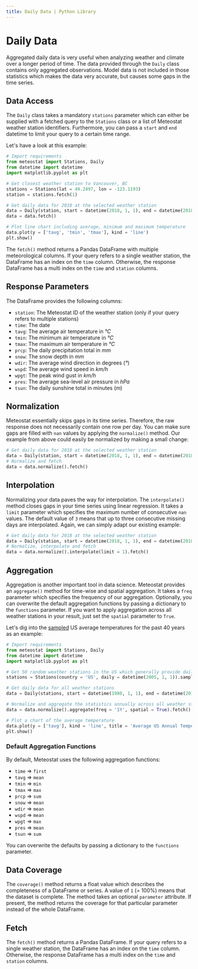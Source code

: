 ```yaml
---
title: Daily Data | Python Library
---
```


# Daily Data

Aggregated daily data is very useful when analyzing weather and climate over a longer period of time. The data provided through the `Daily` class contains only aggregated observations. Model data is not included in those statistics which makes the data very accurate, but causes some gaps in the time series.

## Data Access

The `Daily` class takes a mandatory `stations` parameter which can either be supplied with a fetched query to the `Stations` class or a list of Meteostat weather station identifiers. Furthermore, you can pass a `start` and `end` datetime to limit your query to a certain time range.

Let's have a look at this example:

```python
# Import requirements
from meteostat import Stations, Daily
from datetime import datetime
import matplotlib.pyplot as plt

# Get closest weather station to Vancouver, BC
stations = Stations(lat = 49.2497, lon = -123.1193)
station = stations.fetch(1)

# Get daily data for 2018 at the selected weather station
data = Daily(station, start = datetime(2018, 1, 1), end = datetime(2018, 12, 31))
data = data.fetch()

# Plot line chart including average, minimum and maximum temperature
data.plot(y = ['tavg', 'tmin', 'tmax'], kind = 'line')
plt.show()
```

The `fetch()` method returns a Pandas DataFrame with multiple meteorological columns. If your query refers to a single weather station, the DataFrame has an index on the `time` column. Otherwise, the response DataFrame has a multi index on the `time` and `station` columns.

## Response Parameters

The DataFrame provides the following columns:

* `station`: The Meteostat ID of the weather station (only if your query refers to multiple stations)
* `time`: The date
* `tavg`: The average air temperature in _°C_
* `tmin`: The minimum air temperature in _°C_
* `tmax`: The maximum air temperature in _°C_
* `prcp`: The daily precipitation total in _mm_
* `snow`: The snow depth in _mm_
* `wdir`: The average wind direction in degrees (_°_)
* `wspd`: The average wind speed in _km/h_
* `wpgt`: The peak wind gust in _km/h_
* `pres`: The average sea-level air pressure in _hPa_
* `tsun`: The daily sunshine total in minutes (_m_)

## Normalization

Meteostat essentially skips gaps in its time series. Therefore, the raw response does not necessarily contain one row per day. You can make sure gaps are filled with `nan` values by applying the `normalize()` method. Our example from above could easily be normalized by making a small change:

```python
# Get daily data for 2018 at the selected weather station
data = Daily(station, start = datetime(2018, 1, 1), end = datetime(2018, 12, 31))
# Normalize and fetch
data = data.normalize().fetch()
```

## Interpolation

Normalizing your data paves the way for interpolation. The `interpolate()` method closes gaps in your time series using linear regression. It takes a `limit` parameter which specifies the maximum number of consecutive `nan` values. The default value of `3` means that up to three consecutive missing days are interpolated. Again, we can simply adapt our existing example:

```python
# Get daily data for 2018 at the selected weather station
data = Daily(station, start = datetime(2018, 1, 1), end = datetime(2018, 12, 31))
# Normalize, interpolate and fetch
data = data.normalize().interpolate(limit = 1).fetch()
```

## Aggregation

Aggregation is another important tool in data science. Meteostat provides an `aggregate()` method for time-wise and spatial aggregation. It takes a `freq` parameter which specifies the frequency of our aggregation. Optionally, you can overwrite the default aggregation functions by passing a dictionary to the `functions` parameter. If you want to apply aggregation across all weather stations in your result, just set the `spatial` parameter to `True`.

Let's dig into the [sampled](/python/stations.html#sampling) US average temperatures for the past 40 years as an example:

```python
# Import requirements
from meteostat import Stations, Daily
from datetime import datetime
import matplotlib.pyplot as plt

# Get 50 random weather stations in the US which generally provide daily data
stations = Stations(country = 'US', daily = datetime(2005, 1, 1)).sample(50).fetch()

# Get daily data for all weather stations
data = Daily(stations, start = datetime(1980, 1, 1), end = datetime(2019, 12, 31))

# Normalize and aggregate the statistics annually across all weather stations
data = data.normalize().aggregate(freq = '1Y', spatial = True).fetch()

# Plot a chart of the average temperature
data.plot(y = ['tavg'], kind = 'line', title = 'Average US Annual Temperature from 1980 to 2019')
plt.show()
```

### Default Aggregation Functions

By default, Meteostat uses the following aggregation functions:

* `time` => `first`
* `tavg` => `mean`
* `tmin` => `min`
* `tmax` => `max`
* `prcp` => `sum`
* `snow` => `mean`
* `wdir` => `mean`
* `wspd` => `mean`
* `wpgt` => `max`
* `pres` => `mean`
* `tsun` => `sum`

You can overwrite the defaults by passing a dictionary to the `functions` parameter.

## Data Coverage

The `coverage()` method returns a float value which describes the completeness of a DataFrame or series. A value of `1` (= 100%) means that the dataset is complete. The method takes an optional `parameter` attribute. If present, the method returns the coverage for that particular parameter instead of the whole DataFrame.

## Fetch

The `fetch()` method returns a Pandas DataFrame. If your query refers to a single weather station, the DataFrame has an index on the `time` column. Otherwise, the response DataFrame has a multi index on the `time` and `station` columns.
